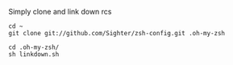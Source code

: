 
Simply clone and link down rcs

    cd ~
    git clone git://github.com/Sighter/zsh-config.git .oh-my-zsh

    cd .oh-my-zsh/
    sh linkdown.sh
